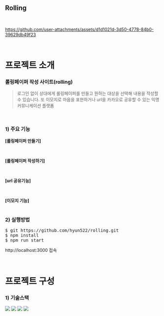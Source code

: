 ## Rolling

<br/>

https://github.com/user-attachments/assets/d1d1021d-3d50-4778-84b0-39629db49f23
    
<br/>

# 프로젝트 소개
### 롤링페이퍼 작성 사이트(rolling)<br/>
>로그인 없이 상대에게 롤링페이퍼를 만들고 원하는 대상을 선택해 내용을 작성할 수  있습니다. 또  이모지로 마음을 표현하거나 url을 카카오로 공유할 수 있는 익명 커뮤니케이션 플랫폼

<br/>

### 1) 주요 기능
**[롤링페이퍼 만들기]**<br>

<br>

**[롤링페이퍼 작성하기]**<br>

<br>

**[url 공유기능]**<br>

<br>

**[이모지 기능]**<br>
<br>



### 2) 실행방법
<pre>
$ git https://github.com/hyun522/rolling.git
$ npm install
$ npm run start
</pre> 
<p>http://localhost:3000 접속</p>

<br>

# 프로젝트 구성
### 1) 기술스택
<img src="https://img.shields.io/badge/react-61DAFB?style=for-the-badge&logo=react&logoColor=white">
<img src="https://img.shields.io/badge/stylecomponents.js-000000?style=for-the-badge&logo=stylecomponents.js&logoColor=white">
<img src="https://img.shields.io/badge/reactquill-3178C6?style=for-the-badge&logo=reactquill&logoColor=white">
<img src="https://img.shields.io/badge/emojipickerreact-38B2AC?style=for-the-badge&logo=emojipickerreact&logoColor=white">


<br>
